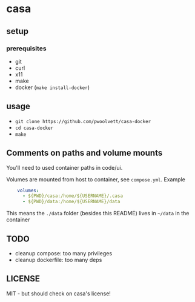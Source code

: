 # casa

## setup

### prerequisites
* git
* curl
* x11
* make
* docker (`make install-docker`)

## usage
* `git clone https://github.com/pwoolvett/casa-docker`
* `cd casa-docker`
* `make`

## Comments on paths and volume mounts

You'll need to used container paths in code/ui.

Volumes are mounted from host to container, see `compose.yml`. Example

```yaml
    volumes:
      - ${PWD}/casa:/home/${USERNAME}/.casa
      - ${PWD}/data:/home/${USERNAME}/data
```

This means the `./data` folder (besides this README) lives in `~/data` in the container

## TODO
* cleanup compose: too many privileges
* cleanup dockerfile: too many deps

## LICENSE

MIT - but should check on casa's license!
